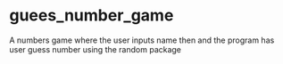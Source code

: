 # guees_number_game 

A numbers game where the user inputs name then and the program has user guess number using the random package
